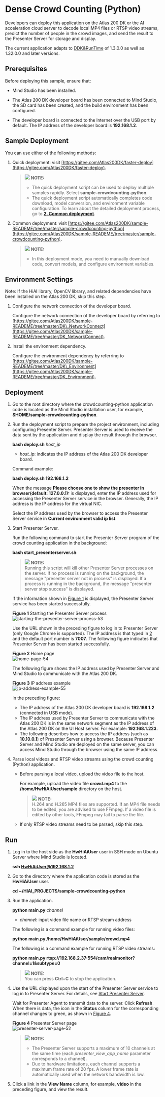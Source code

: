# Dense Crowd Counting \(Python\)<a name="EN-US_TOPIC_0228752403"></a>

Developers can deploy this application on the Atlas 200 DK or the AI acceleration cloud server to decode local MP4 files or RTSP video streams, predict the number of people in the crowd images, and send the result to the Presenter Server for storage and display.

The current application adapts to  [DDK&RunTime](https://ascend.huawei.com/resources)  of 1.3.0.0 as well as 1.32.0.0 and later versions.

## Prerequisites<a name="en-us_topic_0219905762_section137245294533"></a>

Before deploying this sample, ensure that:

-   Mind Studio  has been installed.

-   The Atlas 200 DK developer board has been connected to  Mind Studio, the SD card has been created, and the build environment has been configured.
-   The developer board is connected to the Internet over the USB port by default. The IP address of the developer board is  **192.168.1.2**.

## Sample Deployment<a name="section412811285117"></a>

You can use either of the following methods:

1.  Quick deployment: visit  [https://gitee.com/Atlas200DK/faster-deploy](https://gitee.com/Atlas200DK/faster-deploy).

    >![](public_sys-resources/icon-note.gif) **NOTE:**   
    >-   The quick deployment script can be used to deploy multiple samples rapidly. Select  **sample-crowdcounting-python**.  
    >-   The quick deployment script automatically completes code download, model conversion, and environment variable configuration. To learn about the detailed deployment process, go to  **[2. Common deployment](#li3208251440)**.  

2.  <a name="li3208251440"></a>Common deployment: visit  [https://gitee.com/Atlas200DK/sample-READEME/tree/master/sample-crowdcounting-python](https://gitee.com/Atlas200DK/sample-READEME/tree/master/sample-crowdcounting-python).

    >![](public_sys-resources/icon-note.gif) **NOTE:**   
    >-   In this deployment mode, you need to manually download code, convert models, and configure environment variables.  


## Environment Settings<a name="section681934411710"></a>

Note: If the HiAI library, OpenCV library, and related dependencies have been installed on the Atlas 200 DK, skip this step.

1.  Configure the network connection of the developer board.

    Configure the network connection of the developer board by referring to  [https://gitee.com/Atlas200DK/sample-READEME/tree/master/DK\_NetworkConnect](https://gitee.com/Atlas200DK/sample-READEME/tree/master/DK_NetworkConnect).

2.  Install the environment dependency.

    Configure the environment dependency by referring to  [https://gitee.com/Atlas200DK/sample-READEME/tree/master/DK\_Environment](https://gitee.com/Atlas200DK/sample-READEME/tree/master/DK_Environment).


## Deployment<a name="en-us_topic_0219905762_section1872516528910"></a>

1.  Go to the root directory where the crowdcounting-python application code is located as the  Mind Studio  installation user, for example,  **$HOME/sample-crowdcounting-python**.
2.  <a name="en-us_topic_0228757087_li9634105881418"></a>Run the deployment script to prepare the project environment, including configuring Presenter Server. Presenter Server is used to receive the data sent by the application and display the result through the browser.

    **bash deploy.sh** _host\_ip_

    -   _host\_ip_: indicates the IP address of the Atlas 200 DK developer board.

    Command example:

    **bash deploy.sh 192.168.1.2**

    When the message  **Please choose one to show the presenter in browser\(default: 127.0.0.1\):**  is displayed, enter the IP address used for accessing the Presenter Server service in the browser. Generally, the IP address is the IP address for the virtual NIC.

    Select the IP address used by the browser to access the Presenter Server service in  **Current environment valid ip list**.

3.  Start Presenter Server.

    Run the following command to start the Presenter Server program of the crowd counting application in the background:

    **bash start\_presenterserver.sh**

    >![](public_sys-resources/icon-note.gif) **NOTE:**   
    >Running this script will kill other Presenter Server processes on the server. If no process is running on the background, the message "presenter server not in process" is displayed. If a process is running in the background, the message "presenter server stop success" is displayed.  

    If the information shown in  [Figure 1](#en-us_topic_0228757087_fig69531305324)  is displayed, the Presenter Server service has been started successfully.

    **Figure  1**  Starting the Presenter Server process<a name="en-us_topic_0228757087_fig69531305324"></a>  
    ![](figures/starting-the-presenter-server-process-53.png "starting-the-presenter-server-process-53")

    Use the URL shown in the preceding figure to log in to Presenter Server \(only Google Chrome is supported\). The IP address is that typed in  [2](#en-us_topic_0228757087_li9634105881418)  and the default port number is  **7007**. The following figure indicates that Presenter Server has been started successfully.

    **Figure  2**  Home page<a name="en-us_topic_0228757087_fig64391558352"></a>  
    ![](figures/home-page-54.png "home-page-54")

    The following figure shows the IP address used by Presenter Server and  Mind Studio  to communicate with the Atlas 200 DK.

    **Figure  3**  IP address example<a name="en-us_topic_0228757087_fig1881532172010"></a>  
    ![](figures/ip-address-example-55.png "ip-address-example-55")

    In the preceding figure:

    -   The IP address of the Atlas 200 DK developer board is  **192.168.1.2**  \(connected in USB mode\).
    -   The IP address used by Presenter Server to communicate with the Atlas 200 DK is in the same network segment as the IP address of the Atlas 200 DK on the UI Host server. For example:  **192.168.1.223**.
    -   The following describes how to access the IP address \(such as  **10.10.0.1**\) of Presenter Server using a browser. Because Presenter Server and  Mind Studio  are deployed on the same server, you can access  Mind Studio  through the browser using the same IP address.

4.  Parse local videos and RTSP video streams using the crowd counting \(Python\) application.
    -   Before parsing a local video, upload the video file to the host.

        For example, upload the video file  **crowd.mp4**  to the  **/home/HwHiAiUser/sample**  directory on the host.

        >![](public_sys-resources/icon-note.gif) **NOTE:**   
        >H.264 and H.265 MP4 files are supported. If an MP4 file needs to be edited, you are advised to use FFmpeg. If a video file is edited by other tools, FFmpeg may fail to parse the file.  

    -   If only RTSP video streams need to be parsed, skip this step.


## Run<a name="en-us_topic_0219905762_section6245151616426"></a>

1.  Log in to the host side as the  **HwHiAiUser**  user in SSH mode on Ubuntu Server where  Mind Studio  is located.

    **ssh HwHiAiUser@192.168.1.2**

2.  Go to the directory where the application code is stored as the  **HwHiAiUser**  user.

    **cd \~/HIAI\_PROJECTS/sample-crowdcounting-python**

3.  Run the application.

    **python main.py** _channel_

    -   _channel_: input video file name or RTSP stream address

    The following is a command example for running video files:

    **python main.py /home/HwHiAiUser/sample/crowd.mp4**

    The following is a command example for running RTSP video streams:

    **python main.py rtsp://192.168.2.37:554/cam/realmonitor?channel=1&subtype=0**

    >![](public_sys-resources/icon-note.gif) **NOTE:**   
    >You can press  **Ctrl**+**C**  to stop the application.  

4.  Use the URL displayed upon the start of the Presenter Server service to log in to Presenter Server. For details, see  [Start Presenter Server](en-us_topic_0228757087.md#li156931456596).

    Wait for Presenter Agent to transmit data to the server. Click  **Refresh**. When there is data, the icon in the  **Status**  column for the corresponding channel changes to green, as shown in  [Figure 4](#en-us_topic_0228757087_fig113691556202312).

    **Figure  4**  Presenter Server page<a name="en-us_topic_0228757087_fig113691556202312"></a>  
    ![](figures/presenter-server-page-52.png "presenter-server-page-52")

    >![](public_sys-resources/icon-note.gif) **NOTE:**   
    >-   The Presenter Server supports a maximum of 10 channels at the same time \(each  _presenter\_view\_app\_name_  parameter corresponds to a channel\).  
    >-   Due to hardware limitations, each channel supports a maximum frame rate of 20 fps. A lower frame rate is automatically used when the network bandwidth is low.  

5.  Click a link in the  **View Name**  column, for example,  **video**  in the preceding figure, and view the result.

